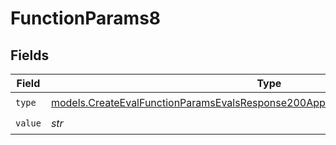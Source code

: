 # FunctionParams8


## Fields

| Field                                                                                                                                                                    | Type                                                                                                                                                                     | Required                                                                                                                                                                 | Description                                                                                                                                                              |
| ------------------------------------------------------------------------------------------------------------------------------------------------------------------------ | ------------------------------------------------------------------------------------------------------------------------------------------------------------------------ | ------------------------------------------------------------------------------------------------------------------------------------------------------------------------ | ------------------------------------------------------------------------------------------------------------------------------------------------------------------------ |
| `type`                                                                                                                                                                   | [models.CreateEvalFunctionParamsEvalsResponse200ApplicationJSONResponseBody5Type](../models/createevalfunctionparamsevalsresponse200applicationjsonresponsebody5type.md) | :heavy_check_mark:                                                                                                                                                       | N/A                                                                                                                                                                      |
| `value`                                                                                                                                                                  | *str*                                                                                                                                                                    | :heavy_check_mark:                                                                                                                                                       | N/A                                                                                                                                                                      |
